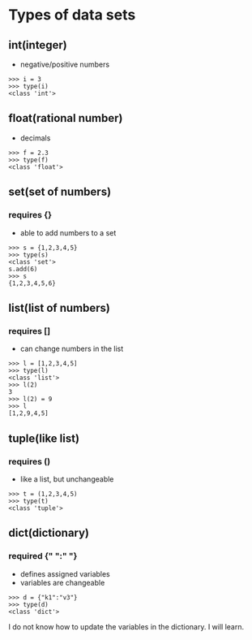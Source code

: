 # Types of data sets
## int(integer)
- negative/positive numbers
```
>>> i = 3
>>> type(i)
<class 'int'>
```
## float(rational number)
- decimals
```
>>> f = 2.3
>>> type(f)
<class 'float'>
```
## set(set of numbers)
### requires {}
- able to add numbers to a set
```
>>> s = {1,2,3,4,5}
>>> type(s)
<class 'set'>
s.add(6)
>>> s
{1,2,3,4,5,6}
```
## list(list of numbers)
### requires []
- can change numbers in the list
```
>>> l = [1,2,3,4,5]
>>> type(l)
<class 'list'>
>>> l(2)
3
>>> l(2) = 9
>>> l
[1,2,9,4,5]
```
## tuple(like list)
### requires ()
- like a list, but unchangeable
```
>>> t = (1,2,3,4,5)
>>> type(t)
<class 'tuple'>
```
## dict(dictionary)
### required {" ":" "}
- defines assigned variables
- variables are changeable
```
>>> d = {"k1":"v3"}
>>> type(d)
<class 'dict'>
```
I do not know how to update the variables in the dictionary. I will learn.
